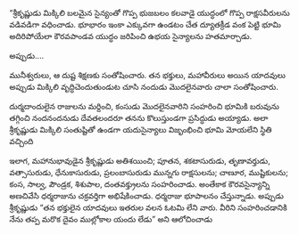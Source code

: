 ﻿“శ్రీకృష్ణుడు మిక్కిలి బలమైన సైన్యంతో గొప్ప భుజబలం కలవాడై యుద్ధంలో గొప్ప రాక్షసవీరులను వడివడిగా వధించాడు. భూభారం ఇంకా ఎక్కువగా ఉండటం చేత ద్యూతక్రీడ వంక పెట్టి భూమి అదిరిపోయేలా కౌరవపాండవ యుద్ధం జరిపించి ఉభయ సైన్యాలను హతమార్చాడు. 

అప్పుడు.... 

మునీశ్వరులు, ఆ దుష్ట శిక్షణకు సంతోషించారు. తన భక్తులు, మహావీరులు అయిన యాదవులు అప్పుడు మిక్కిలి వృద్ధిచెందుతుండుట చూసి నందుడు మొదలైనవారు చాలా సంతోషించారు. 

దుర్మదాందులైన రాజులను మర్దించి, కంసుడు మొదలైనవారిని సంహరించి భూమికి బరువును తగ్గించి నందనందనుడు దేవతలందరూ తనను కొలుస్తుండగా ప్రసిద్ధుడు అయ్యాడు. అలా శ్రీకృష్ణుడు మిక్కిలి సంతుష్టితో ఉండగా యదుసైన్యాలు విజృంభించి భూమి మోయలేని స్థితి వచ్చింది 

ఇలాగ, మహానుభావుడైన శ్రీకృష్ణుడు అతిశయించి; పూతన, శకటాసురుడు, తృణావర్తుడు, వత్సాసురుడు, ధేనుకాసురుడు, ప్రలంబాసురుడు మున్నగు రాక్షసులను; చాణూర, ముష్టికులను; కంస, సాల్వ, పౌండ్రక, శిశుపాల, దంతవక్త్రులను సంహరించాడు. అంతేకాక కౌరవసైన్యాన్ని అణచివేసి ధర్మరాజును చక్రవర్తిగా అభిషేకించాడు. ధర్మరాజు భూపాలనం చేస్తున్నాడు. అప్పుడు శ్రీకృష్ణుడు “తన భక్తులైన యాదవులు ఇతరుల వలన ఓటమి లేని వారు. వీరిని సంహరించడానికి నేను తప్ప మరొక దైవం ముల్లోకాల యందు లేడు” అని ఆలోచించాడు 

